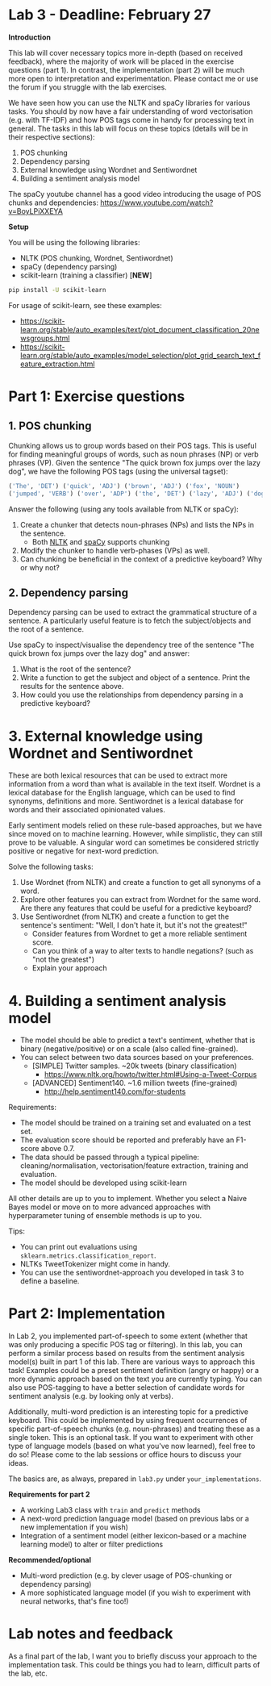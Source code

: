 # Lab 3 - Deadline: February 27
**Introduction**

This lab will cover necessary topics more in-depth (based on received feedback), where the majority of work will be placed in the exercise questions (part 1). In contrast, the implementation (part 2) will be much more open to interpretation and experimentation. Please contact me or use the forum if you struggle with the lab exercises.

We have seen how you can use the NLTK and spaCy libraries for various tasks. You should by now have a fair understanding of word vectorisation (e.g. with TF-IDF) and how POS tags come in handy for processing text in general. The tasks in this lab will focus on these topics (details will be in their respective sections):

1. POS chunking
2. Dependency parsing
3. External knowledge using Wordnet and Sentiwordnet
4. Building a sentiment analysis model

The spaCy youtube channel has a good video introducing the usage of POS chunks and dependencies: <https://www.youtube.com/watch?v=BoyLPiXXEYA>


**Setup**

You will be using the following libraries:

- NLTK (POS chunking, Wordnet, Sentiwordnet)
- spaCy (dependency parsing)
- scikit-learn (training a classifier) [**NEW**]

```bash 
pip install -U scikit-learn
```

For usage of scikit-learn, see these examples:

- <https://scikit-learn.org/stable/auto_examples/text/plot_document_classification_20newsgroups.html>
- <https://scikit-learn.org/stable/auto_examples/model_selection/plot_grid_search_text_feature_extraction.html>


# Part 1: Exercise questions
## 1. POS chunking

Chunking allows us to group words based on their POS tags. This is useful for finding meaningful groups of words, such as noun phrases (NP) or verb phrases (VP). Given the sentence "The quick brown fox jumps over the lazy dog", we have the following POS tags (using the universal tagset):

```python
('The', 'DET') ('quick', 'ADJ') ('brown', 'ADJ') ('fox', 'NOUN')
('jumped', 'VERB') ('over', 'ADP') ('the', 'DET') ('lazy', 'ADJ') ('dog', 'NOUN') 
```
Answer the following (using any tools available from NLTK or spaCy):

1. Create a chunker that detects noun-phrases (NPs) and lists the NPs in the sentence.
    - Both [NLTK](https://www.nltk.org/book/ch07.html) and [spaCy](https://spacy.io/api/matcher) supports chunking
2. Modify the chunker to handle verb-phases (VPs) as well.
3. Can chunking be beneficial in the context of a predictive keyboard? Why or why not?

## 2. Dependency parsing

Dependency parsing can be used to extract the grammatical structure of a sentence. A particularly useful feature is to fetch the subject/objects and the root of a sentence.

Use spaCy to inspect/visualise the dependency tree of the sentence "The quick brown fox jumps over the lazy dog" and answer:

1. What is the root of the sentence?
2. Write a function to get the subject and object of a sentence. Print the results for the sentence above.
3. How could you use the relationships from dependency parsing in a predictive keyboard?

# 3. External knowledge using Wordnet and Sentiwordnet
These are both lexical resources that can be used to extract more information from a word than what is available in the text itself. Wordnet is a lexical database for the English language, which can be used to find synonyms, definitions and more. Sentiwordnet is a lexical database for words and their associated opinionated values.

Early sentiment models relied on these rule-based approaches, but we have since moved on to machine learning. However, while simplistic, they can still prove to be valuable. A singular word can sometimes be considered strictly positive or negative for next-word prediction.


Solve the following tasks:

1. Use Wordnet (from NLTK) and create a function to get all synonyms of a word.
2. Explore other features you can extract from Wordnet for the same word. Are there any features that could be useful for a predictive keyboard?
3. Use Sentiwordnet (from NLTK) and create a function to get the sentence's sentiment: "Well, I don't hate it, but it's not the greatest!"
    - Consider features from Wordnet to get a more reliable sentiment score.
    - Can you think of a way to alter texts to handle negations? (such as "not the greatest")
    - Explain your approach

# 4. Building a sentiment analysis model
- The model should be able to predict a text's sentiment, whether that is binary (negative/positive) or on a scale (also called fine-grained).
- You can select between two data sources based on your preferences.
    - [SIMPLE] Twitter samples. ~20k tweets (binary classification)
        - <https://www.nltk.org/howto/twitter.html#Using-a-Tweet-Corpus>
    - [ADVANCED] Sentiment140. ~1.6 million tweets (fine-grained)
        - <http://help.sentiment140.com/for-students>

Requirements:

- The model should be trained on a training set and evaluated on a test set.
- The evaluation score should be reported and preferably have an F1-score above 0.7.
- The data should be passed through a typical pipeline: cleaning/normalisation, vectorisation/feature extraction, training and evaluation.
- The model should be developed using scikit-learn

All other details are up to you to implement. Whether you select a Naive Bayes model or move on to more advanced approaches with hyperparameter tuning of ensemble methods is up to you.

Tips:

- You can print out evaluations using `sklearn.metrics.classification_report`.
- NLTKs TweetTokenizer might come in handy.
- You can use the sentiwordnet-approach you developed in task 3 to define a baseline.


# Part 2: Implementation
In Lab 2, you implemented part-of-speech to some extent (whether that was only producing a specific POS tag or filtering). In this lab, you can perform a similar process based on results from the sentiment analysis model(s) built in part 1 of this lab. There are various ways to approach this task! Examples could be a preset sentiment definition (angry or happy) or a more dynamic approach based on the text you are currently typing. You can also use POS-tagging to have a better selection of candidate words for sentiment analysis (e.g. by looking only at verbs).

Additionally, multi-word prediction is an interesting topic for a predictive keyboard. This could be implemented by using frequent occurrences of specific part-of-speech chunks (e.g. noun-phrases) and treating these as a single token. This is an optional task.
If you want to experiment with other type of language models (based on what you've now learned), feel free to do so! Please come to the lab sessions or office hours to discuss your ideas.

The basics are, as always, prepared in `lab3.py` under `your_implementations`.

**Requirements for part 2**

- A working Lab3 class with `train` and `predict` methods
- A next-word prediction language model (based on previous labs or a new implementation if you wish) 
- Integration of a sentiment model (either lexicon-based or a machine learning model) to alter or filter predictions

**Recommended/optional**

- Multi-word prediction (e.g. by clever usage of POS-chunking or dependency parsing)
- A more sophisticated language model (if you wish to experiment with neural networks, that's fine too!)


# Lab notes and feedback
As a final part of the lab, I want you to briefly discuss your approach to the implementation task. This could be things you had to learn, difficult parts of the lab, etc.